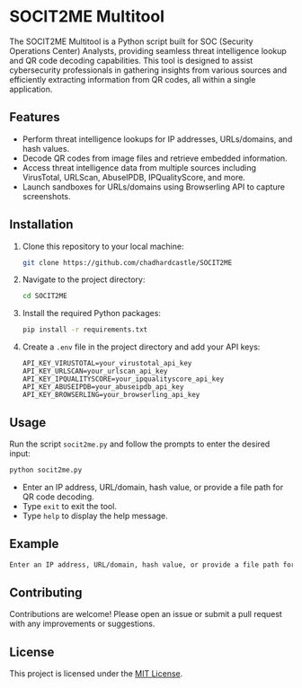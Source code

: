 # SOCIT2ME Multitool


The SOCIT2ME Multitool is a Python script built for SOC (Security Operations Center) Analysts, providing seamless threat intelligence lookup and QR code decoding capabilities. This tool is designed to assist cybersecurity professionals in gathering insights from various sources and efficiently extracting information from QR codes, all within a single application.

## Features

- Perform threat intelligence lookups for IP addresses, URLs/domains, and hash values.
- Decode QR codes from image files and retrieve embedded information.
- Access threat intelligence data from multiple sources including VirusTotal, URLScan, AbuseIPDB, IPQualityScore, and more.
- Launch sandboxes for URLs/domains using Browserling API to capture screenshots.

## Installation

1. Clone this repository to your local machine:

   ```bash
   git clone https://github.com/chadhardcastle/SOCIT2ME
   ```

2. Navigate to the project directory:

   ```bash
   cd SOCIT2ME
   ```

3. Install the required Python packages:

   ```bash
   pip install -r requirements.txt
   ```

4. Create a `.env` file in the project directory and add your API keys:

   ```env
   API_KEY_VIRUSTOTAL=your_virustotal_api_key
   API_KEY_URLSCAN=your_urlscan_api_key
   API_KEY_IPQUALITYSCORE=your_ipqualityscore_api_key
   API_KEY_ABUSEIPDB=your_abuseipdb_api_key
   API_KEY_BROWSERLING=your_browserling_api_key
   ```

## Usage

Run the script `socit2me.py` and follow the prompts to enter the desired input:

```bash
python socit2me.py
```

- Enter an IP address, URL/domain, hash value, or provide a file path for QR code decoding.
- Type `exit` to exit the tool.
- Type `help` to display the help message.

## Example

```bash
Enter an IP address, URL/domain, hash value, or provide a file path for QR code decoding: 8.8.8.8
```

## Contributing

Contributions are welcome! Please open an issue or submit a pull request with any improvements or suggestions.

## License

This project is licensed under the [MIT License](LICENSE).
